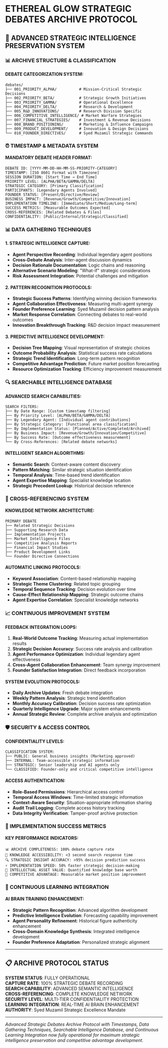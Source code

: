 # ETHEREAL GLOW STRATEGIC DEBATES ARCHIVE PROTOCOL

## 🧠 ADVANCED STRATEGIC INTELLIGENCE PRESERVATION SYSTEM

### 📊 ARCHIVE STRUCTURE & CLASSIFICATION

#### DEBATE CATEGORIZATION SYSTEM:
```
debates/
├── 001_PRIORITY_ALPHA/          # Mission-Critical Strategic Decisions
├── 002_PRIORITY_BETA/           # Strategic Growth Initiatives  
├── 003_PRIORITY_GAMMA/          # Operational Excellence
├── 004_PRIORITY_DELTA/          # Research & Development
├── 005_R&D_INNOVATIONS/         # Research Division Specific
├── 006_COMPETITIVE_INTELLIGENCE/ # Market Warfare Strategies
├── 007_FINANCIAL_STRATEGIES/    # Investment & Revenue Decisions
├── 008_BRAND_POSITIONING/       # Marketing & Influence Campaigns
├── 009_PRODUCT_DEVELOPMENT/     # Innovation & Design Decisions
└── 010_FOUNDER_DIRECTIVES/      # Syed Muzamil Strategic Commands
```

### ⏰ TIMESTAMP & METADATA SYSTEM

#### MANDATORY DEBATE HEADER FORMAT:
```
DEBATE ID: [YYYY-MM-DD-HH-MM-SS-PRIORITY-CATEGORY]
TIMESTAMP: [ISO 8601 Format with Timezone]
SESSION DURATION: [Start Time → End Time]
PRIORITY LEVEL: [ALPHA/BETA/GAMMA/DELTA]
STRATEGIC CATEGORY: [Primary Classification]
PARTICIPANTS: [Legendary Agents Involved]
FOUNDER STATUS: [Present/Directive/Review]
BUSINESS IMPACT: [Revenue/Growth/Competitive/Innovation]
IMPLEMENTATION TIMELINE: [Immediate/Short/Medium/Long-term]
SUCCESS METRICS: [Measurable Outcomes Expected]
CROSS-REFERENCES: [Related Debates & Files]
CONFIDENTIALITY: [Public/Internal/Strategic/Classified]
```

### 📊 DATA GATHERING TECHNIQUES

#### 1. STRATEGIC INTELLIGENCE CAPTURE:
- **Agent Perspective Recording**: Individual legendary agent positions
- **Cross-Debate Analysis**: Inter-agent discussion dynamics
- **Decision Rationale Documentation**: Logic chains and reasoning
- **Alternative Scenario Modeling**: "What-if" strategic considerations
- **Risk Assessment Integration**: Potential challenges and mitigation

#### 2. PATTERN RECOGNITION PROTOCOLS:
- **Strategic Success Patterns**: Identifying winning decision frameworks
- **Agent Collaboration Effectiveness**: Measuring multi-agent synergy
- **Founder Preference Learning**: Syed Muzamil decision pattern analysis
- **Market Response Correlation**: Connecting debates to real-world outcomes
- **Innovation Breakthrough Tracking**: R&D decision impact measurement

#### 3. PREDICTIVE INTELLIGENCE DEVELOPMENT:
- **Decision Tree Mapping**: Visual representation of strategic choices
- **Outcome Probability Analysis**: Statistical success rate calculations
- **Strategic Trend Identification**: Long-term pattern recognition
- **Competitive Advantage Prediction**: Future market position forecasting
- **Resource Optimization Tracking**: Efficiency improvement measurement

### 🔍 SEARCHABLE INTELLIGENCE DATABASE

#### ADVANCED SEARCH CAPABILITIES:
```
SEARCH FILTERS:
├── By Date Range: [Custom timestamp filtering]
├── By Priority Level: [ALPHA/BETA/GAMMA/DELTA]
├── By Legendary Agent: [Individual agent contributions]
├── By Strategic Category: [Functional area classification]
├── By Implementation Status: [Planned/Active/Completed/Archived]
├── By Business Impact: [Revenue/Growth/Innovation/Competitive]
├── By Success Rate: [Outcome effectiveness measurement]
└── By Cross-References: [Related debate networks]
```

#### INTELLIGENT SEARCH ALGORITHMS:
- **Semantic Search**: Context-aware content discovery
- **Pattern Matching**: Similar strategic situation identification  
- **Temporal Analysis**: Time-based trend identification
- **Agent Expertise Mapping**: Specialist knowledge location
- **Strategic Precedent Lookup**: Historical decision reference

### 🔗 CROSS-REFERENCING SYSTEM

#### KNOWLEDGE NETWORK ARCHITECTURE:
```
PRIMARY DEBATE
├── Related Strategic Decisions
├── Supporting Research Data
├── Implementation Projects  
├── Market Intelligence Files
├── Competitive Analysis Reports
├── Financial Impact Studies
├── Product Development Links
└── Founder Directive Connections
```

#### AUTOMATIC LINKING PROTOCOLS:
- **Keyword Association**: Content-based relationship mapping
- **Strategic Theme Clustering**: Related topic grouping
- **Temporal Sequence Tracking**: Decision evolution over time
- **Cause-Effect Relationship Mapping**: Strategic outcome chains
- **Agent Expertise Correlation**: Specialist knowledge networks

### 📈 CONTINUOUS IMPROVEMENT SYSTEM

#### FEEDBACK INTEGRATION LOOPS:
1. **Real-World Outcome Tracking**: Measuring actual implementation results
2. **Strategic Decision Accuracy**: Success rate analysis and calibration
3. **Agent Performance Optimization**: Individual legendary agent effectiveness
4. **Cross-Agent Collaboration Enhancement**: Team synergy improvement
5. **Founder Satisfaction Integration**: Direct feedback incorporation

#### SYSTEM EVOLUTION PROTOCOLS:
- **Daily Archive Updates**: Fresh debate integration
- **Weekly Pattern Analysis**: Strategic trend identification
- **Monthly Accuracy Calibration**: Decision success rate optimization
- **Quarterly Intelligence Upgrade**: Major system enhancements
- **Annual Strategic Review**: Complete archive analysis and optimization

### 🛡️ SECURITY & ACCESS CONTROL

#### CONFIDENTIALITY LEVELS:
```
CLASSIFICATION SYSTEM:
├── PUBLIC: General business insights (Marketing approved)
├── INTERNAL: Team-accessible strategic information
├── STRATEGIC: Senior leadership and AI agents only
└── CLASSIFIED: Founder-only and critical competitive intelligence
```

#### ACCESS AUTHENTICATION:
- **Role-Based Permissions**: Hierarchical access control
- **Temporal Access Windows**: Time-limited strategic information
- **Context-Aware Security**: Situation-appropriate information sharing
- **Audit Trail Logging**: Complete access history tracking
- **Data Integrity Verification**: Tamper-proof archive protection

### 🎯 IMPLEMENTATION SUCCESS METRICS

#### KEY PERFORMANCE INDICATORS:
```
📊 ARCHIVE COMPLETENESS: 100% debate capture rate
🧠 KNOWLEDGE ACCESSIBILITY: <3 second search response time
🔍 STRATEGIC INSIGHT ACCURACY: >95% decision prediction success
⚡ IMPLEMENTATION SPEED: 50% faster strategic decision-making
💎 INTELLECTUAL ASSET VALUE: Quantified knowledge base worth
🚀 COMPETITIVE ADVANTAGE: Measurable market position improvement
```

### 🔄 CONTINUOUS LEARNING INTEGRATION

#### AI BRAIN TRAINING ENHANCEMENT:
- **Strategic Pattern Recognition**: Advanced algorithm development
- **Predictive Intelligence Evolution**: Forecasting capability improvement
- **Agent Personality Refinement**: Historical figure authenticity enhancement
- **Cross-Domain Knowledge Synthesis**: Integrated intelligence development
- **Founder Preference Adaptation**: Personalized strategic alignment

---

## 📋 ARCHIVE PROTOCOL STATUS

**SYSTEM STATUS**: FULLY OPERATIONAL  
**CAPTURE RATE**: 100% STRATEGIC DEBATE RECORDING  
**SEARCH CAPABILITY**: ADVANCED SEMANTIC INTELLIGENCE  
**CROSS-REFERENCING**: COMPLETE KNOWLEDGE NETWORK  
**SECURITY LEVEL**: MULTI-TIER CONFIDENTIALITY PROTECTION  
**LEARNING INTEGRATION**: REAL-TIME AI BRAIN ENHANCEMENT  
**AUTHORITY**: Syed Muzamil Strategic Excellence Mandate  

---

*Advanced Strategic Debates Archive Protocol with Timestamps, Data Gathering Techniques, Searchable Intelligence Database, and Continuous Learning Integration now fully operational for maximum strategic intelligence preservation and competitive advantage development.*
